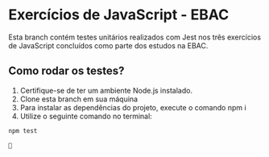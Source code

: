 # Exercícios de JavaScript - EBAC

Esta branch contém testes unitários realizados com Jest nos três exercícios de JavaScript concluídos como parte dos estudos na EBAC. 

## Como rodar os testes?

1. Certifique-se de ter um ambiente Node.js instalado. 
2. Clone esta branch em sua máquina
3. Para instalar as dependências do projeto, execute o comando npm i
4. Utilize o seguinte comando no terminal:

```bash
npm test

🚀
